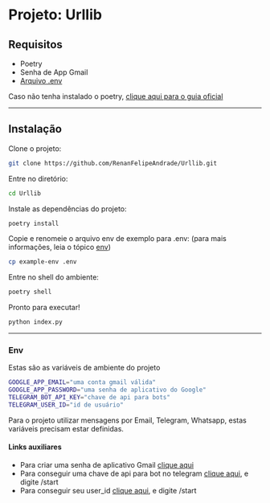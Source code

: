# Projeto: Urllib

## Requisitos

- Poetry
- Senha de App Gmail
- [Arquivo .env](#env)

Caso não tenha instalado o poetry, [clique aqui para o guia oficial](https://python-poetry.org/docs/#installing-with-the-official-installer)

---

## Instalação

Clone o projeto:

```bash
git clone https://github.com/RenanFelipeAndrade/Urllib.git
```

Entre no diretório:

```bash
cd Urllib
```

Instale as dependências do projeto:

```bash
poetry install
```

Copie e renomeie o arquivo env de exemplo para .env:
(para mais informações, leia o tópico [env](#env))

```bash
cp example-env .env
```

Entre no shell do ambiente:

```bash
poetry shell
```

Pronto para executar!

```bash
python index.py
```

---

### Env

Estas são as variáveis de ambiente do projeto

```bash
GOOGLE_APP_EMAIL="uma conta gmail válida"
GOOGLE_APP_PASSWORD="uma senha de aplicativo do Google"
TELEGRAM_BOT_API_KEY="chave de api para bots"
TELEGRAM_USER_ID="id de usuário"
```

Para o projeto utilizar mensagens por Email, Telegram, Whatsapp, estas variáveis precisam estar definidas.

#### Links auxiliares

- Para criar uma senha de aplicativo Gmail [clique aqui](https://support.google.com/accounts/answer/185833?hl=en)
- Para conseguir uma chave de api para bot no telegram [clique aqui](https://t.me/botfather), e digite /start
- Para conseguir seu user_id [clique aqui](https://t.me/userinfobot), e digite /start
